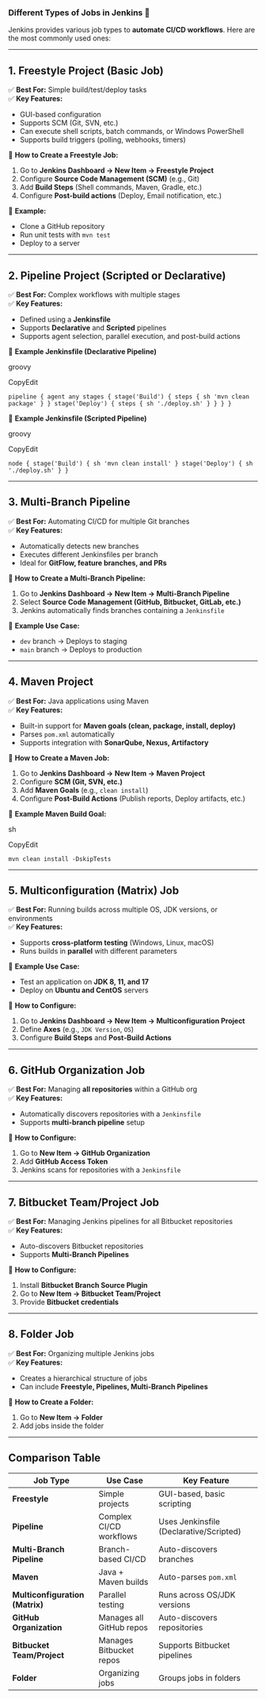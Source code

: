 ### **Different Types of Jobs in Jenkins** 🚀

Jenkins provides various job types to **automate CI/CD workflows**. Here are the most commonly used ones:

* * * * *

**1\. Freestyle Project** (Basic Job)
-------------------------------------

✅ **Best For:** Simple build/test/deploy tasks\
✅ **Key Features:**

-   GUI-based configuration
-   Supports SCM (Git, SVN, etc.)
-   Can execute shell scripts, batch commands, or Windows PowerShell
-   Supports build triggers (polling, webhooks, timers)

🔹 **How to Create a Freestyle Job:**

1.  Go to **Jenkins Dashboard → New Item → Freestyle Project**
2.  Configure **Source Code Management (SCM)** (e.g., Git)
3.  Add **Build Steps** (Shell commands, Maven, Gradle, etc.)
4.  Configure **Post-build actions** (Deploy, Email notification, etc.)

🔹 **Example:**

-   Clone a GitHub repository
-   Run unit tests with `mvn test`
-   Deploy to a server

* * * * *

**2\. Pipeline Project** (Scripted or Declarative)
--------------------------------------------------

✅ **Best For:** Complex workflows with multiple stages\
✅ **Key Features:**

-   Defined using a **Jenkinsfile**
-   Supports **Declarative** and **Scripted** pipelines
-   Supports agent selection, parallel execution, and post-build actions

🔹 **Example Jenkinsfile (Declarative Pipeline)**

groovy

CopyEdit

`pipeline {
    agent any
    stages {
        stage('Build') {
            steps {
                sh 'mvn clean package'
            }
        }
        stage('Deploy') {
            steps {
                sh './deploy.sh'
            }
        }
    }
}`

🔹 **Example Jenkinsfile (Scripted Pipeline)**

groovy

CopyEdit

`node {
    stage('Build') {
        sh 'mvn clean install'
    }
    stage('Deploy') {
        sh './deploy.sh'
    }
}`

* * * * *

**3\. Multi-Branch Pipeline**
-----------------------------

✅ **Best For:** Automating CI/CD for multiple Git branches\
✅ **Key Features:**

-   Automatically detects new branches
-   Executes different Jenkinsfiles per branch
-   Ideal for **GitFlow, feature branches, and PRs**

🔹 **How to Create a Multi-Branch Pipeline:**

1.  Go to **Jenkins Dashboard → New Item → Multi-Branch Pipeline**
2.  Select **Source Code Management (GitHub, Bitbucket, GitLab, etc.)**
3.  Jenkins automatically finds branches containing a `Jenkinsfile`

🔹 **Example Use Case:**

-   `dev` branch → Deploys to staging
-   `main` branch → Deploys to production

* * * * *

**4\. Maven Project**
---------------------

✅ **Best For:** Java applications using Maven\
✅ **Key Features:**

-   Built-in support for **Maven goals (clean, package, install, deploy)**
-   Parses `pom.xml` automatically
-   Supports integration with **SonarQube, Nexus, Artifactory**

🔹 **How to Create a Maven Job:**

1.  Go to **Jenkins Dashboard → New Item → Maven Project**
2.  Configure **SCM (Git, SVN, etc.)**
3.  Add **Maven Goals** (e.g., `clean install`)
4.  Configure **Post-Build Actions** (Publish reports, Deploy artifacts, etc.)

🔹 **Example Maven Build Goal:**

sh

CopyEdit

`mvn clean install -DskipTests`

* * * * *

**5\. Multiconfiguration (Matrix) Job**
---------------------------------------

✅ **Best For:** Running builds across multiple OS, JDK versions, or environments\
✅ **Key Features:**

-   Supports **cross-platform testing** (Windows, Linux, macOS)
-   Runs builds in **parallel** with different parameters

🔹 **Example Use Case:**

-   Test an application on **JDK 8, 11, and 17**
-   Deploy on **Ubuntu and CentOS** servers

🔹 **How to Configure:**

1.  Go to **Jenkins Dashboard → New Item → Multiconfiguration Project**
2.  Define **Axes** (e.g., `JDK Version`, `OS`)
3.  Configure **Build Steps** and **Post-Build Actions**

* * * * *

**6\. GitHub Organization Job**
-------------------------------

✅ **Best For:** Managing **all repositories** within a GitHub org\
✅ **Key Features:**

-   Automatically discovers repositories with a `Jenkinsfile`
-   Supports **multi-branch pipeline** setup

🔹 **How to Configure:**

1.  Go to **New Item → GitHub Organization**
2.  Add **GitHub Access Token**
3.  Jenkins scans for repositories with a `Jenkinsfile`

* * * * *

**7\. Bitbucket Team/Project Job**
----------------------------------

✅ **Best For:** Managing Jenkins pipelines for all Bitbucket repositories\
✅ **Key Features:**

-   Auto-discovers Bitbucket repositories
-   Supports **Multi-Branch Pipelines**

🔹 **How to Configure:**

1.  Install **Bitbucket Branch Source Plugin**
2.  Go to **New Item → Bitbucket Team/Project**
3.  Provide **Bitbucket credentials**

* * * * *

**8\. Folder Job**
------------------

✅ **Best For:** Organizing multiple Jenkins jobs\
✅ **Key Features:**

-   Creates a hierarchical structure of jobs
-   Can include **Freestyle, Pipelines, Multi-Branch Pipelines**

🔹 **How to Create a Folder:**

1.  Go to **New Item → Folder**
2.  Add jobs inside the folder

* * * * *

**Comparison Table**
--------------------

| Job Type | Use Case | Key Feature |
| --- | --- | --- |
| **Freestyle** | Simple projects | GUI-based, basic scripting |
| **Pipeline** | Complex CI/CD workflows | Uses Jenkinsfile (Declarative/Scripted) |
| **Multi-Branch Pipeline** | Branch-based CI/CD | Auto-discovers branches |
| **Maven** | Java + Maven builds | Auto-parses `pom.xml` |
| **Multiconfiguration (Matrix)** | Parallel testing | Runs across OS/JDK versions |
| **GitHub Organization** | Manages all GitHub repos | Auto-discovers repositories |
| **Bitbucket Team/Project** | Manages Bitbucket repos | Supports Bitbucket pipelines |
| **Folder** | Organizing jobs | Groups jobs in folders |